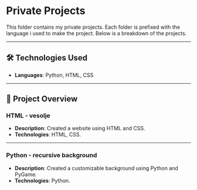 # Private Projects

This folder contains my private projects. Each folder is prefixed with the language i used to make the project. Below is a breakdown of the projects.

---

## 🛠️ Technologies Used
- **Languages**: Python, HTML, CSS

---

## 📂 Project Overview

### **HTML - vesolje**
- **Description**: Created a website using HTML and CSS.
- **Technologies**: HTML, CSS.

---

### **Python - recursive background**
- **Description**: Created a customizable background using Python and PyGame.
- **Technologies**: Python.
